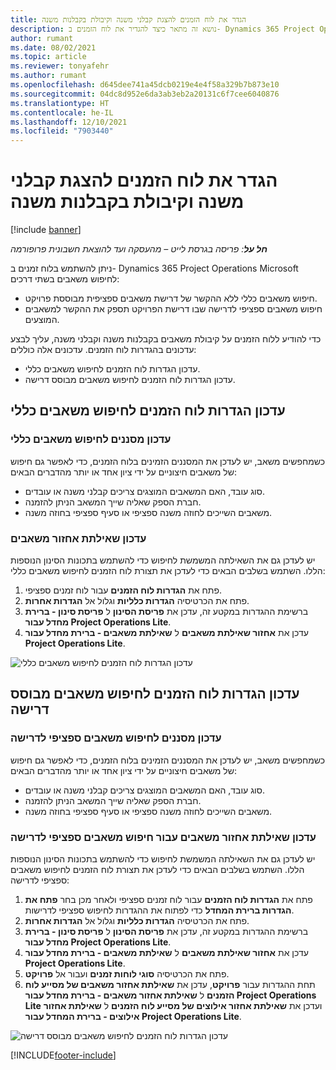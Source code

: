 ```yaml
---
title: הגדר את לוח הזמנים להצגת קבלני משנה וקיבולת בקבלנות משנה
description: נושא זה מתאר כיצד להגדיר את לוח הזמנים ב- Dynamics 365 Project Operations‎‏ ‎Microsoft להראות קיבולת משאבים בקבלנות משנה בעת איוש דרישות משאבי הפרויקט.
author: rumant
ms.date: 08/02/2021
ms.topic: article
ms.reviewer: tonyafehr
ms.author: rumant
ms.openlocfilehash: d645dee741a45dcb0219e4e4f58a329b7b873e10
ms.sourcegitcommit: 04dc8d952e6da3ab3eb2a20131c6f7cee6040876
ms.translationtype: HT
ms.contentlocale: he-IL
ms.lasthandoff: 12/10/2021
ms.locfileid: "7903440"
---
```

# <a name="configure-schedule-board-to-show-contract-workers-and-subcontracted-capacity"></a>הגדר את לוח הזמנים להצגת קבלני משנה וקיבולת בקבלנות משנה 

[!include [banner](../../includes/dataverse-preview.md)]

_**חל על**: פריסה בגרסת לייט – מהעסקה ועד להוצאת חשבונית פרופורמה_

ניתן להשתמש בלוח זמנים ב- Dynamics 365 Project Operations‎‎‏ Microsoft לחיפוש משאבים בשתי דרכים:

- חיפוש משאבים כללי ללא ההקשר של דרישת משאבים ספציפית מבוססת פרויקט.
- חיפוש משאבים ספציפי לדרישה שבו דרישת הפרויקט תספק את ההקשר למשאבים המוצעים.

כדי להודיע ללוח הזמנים על קיבולת משאבים בקבלנות משנה וקבלני משנה, עליך לבצע עדכונים בהגדרות לוח הזמנים. עדכונים אלה כוללים: 
- עדכון הגדרות לוח הזמנים לחיפוש משאבים כללי.
- עדכון הגדרות לוח הזמנים לחיפוש משאבים מבוסס דרישה.

## <a name="update-schedule-board-settings-for-general-resource-search"></a>עדכון הגדרות לוח הזמנים לחיפוש משאבים כללי
### <a name="update-filters-for-general-resource-search"></a>עדכון מסננים לחיפוש משאבים כללי
כשמחפשים משאב, יש לעדכן את המסננים הזמינים בלוח הזמנים, כדי לאפשר גם חיפוש של משאבים חיצוניים על ידי ציון אחד או יותר מהדברים הבאים:
  - סוג עובד, האם המשאבים המוצגים צריכים קבלני משנה או עובדים.
  - חברת הספק שאליה שייך המשאב הניתן להזמנה.
  - משאבים השייכים לחוזה משנה ספציפי או סעיף ספציפי בחוזה משנה.
    
### <a name="update-retrieve-resource-query"></a>עדכון שאילתת אחזור משאבים
יש לעדכן גם את השאילתה המשמשת לחיפוש כדי להשתמש בתכונות הסינון הנוספות הללו. השתמש בשלבים הבאים כדי לעדכן את תצורת לוח הזמנים לחיפוש משאבים כללי:  
1. פתח את **הגדרות לוח הזמנים** עבור לוח זמנים ספציפי.
2. פתח את הכרטיסיה **הגדרות כלליות** וגלול אל **הגדרות אחרות**.
3. ברשימת ההגדרות במקטע זה, עדכן את **פריסת הסינון** ל **פריסת סינון - ברירת מחדל עבור Project Operations Lite**.
4. עדכן את **אחזור שאילתת משאבים** ל **שאילתת משאבים - ברירת מחדל עבור Project Operations Lite**.

![עדכון הגדרות לוח הזמנים לחיפוש משאבים כללי](../media/BoardSettings.png)  

## <a name="update-schedule-board-settings-for-requirementbased-resource-search"></a>עדכון הגדרות לוח הזמנים לחיפוש משאבים מבוסס דרישה
### <a name="update-filters-for-requirement-specific-resource-search"></a>עדכון מסננים לחיפוש משאבים ספציפי לדרישה 
כשמחפשים משאב, יש לעדכן את המסננים הזמינים בלוח הזמנים, כדי לאפשר גם חיפוש של משאבים חיצוניים על ידי ציון אחד או יותר מהדברים הבאים:
 - סוג עובד, האם המשאבים המוצגים צריכים קבלני משנה או עובדים.
 - חברת הספק שאליה שייך המשאב הניתן להזמנה.
 - משאבים השייכים לחוזה משנה ספציפי או סעיף ספציפי בחוזה משנה.

### <a name="update-retrieve-resource-query-for-requirement-specific-resource-search"></a>עדכון שאילתת אחזור משאבים עבור חיפוש משאבים ספציפי לדרישה 
יש לעדכן גם את השאילתה המשמשת לחיפוש כדי להשתמש בתכונות הסינון הנוספות הללו. השתמש בשלבים הבאים כדי לעדכן את תצורת לוח הזמנים לחיפוש משאבים ספציפי לדרישה:

1. פתח את **הגדרות לוח הזמנים** עבור לוח זמנים ספציפי ולאחר מכן בחר **פתח את הגדרות ברירת המחדל** כדי לפתוח את ההגדרות לחיפוש ספציפי לדרישות.
2. פתח את הכרטיסיה **הגדרות כלליות** וגלול אל **הגדרות אחרות**.
3. ברשימת ההגדרות במקטע זה, עדכן את **פריסת הסינון** ל **פריסת סינון - ברירת מחדל עבור Project Operations Lite**.
4. עדכן את **אחזור שאילתת משאבים** ל **שאילתת משאבים - ברירת מחדל עבור Project Operations Lite**.
5. פתח את הכרטיסיה **סוגי לוחות זמנים** ועבור אל **פרויקט**.
6. תחת ההגדרות עבור **פרויקט**, עדכן את **שאילתת אחזור משאבים של מסייע לוח הזמנים** ל **שאילתת אחזור משאבים - ברירת מחדל עבור Project Operations Lite** ועדכן את **שאילתת אחזור אילוצים של מסייע לוח הזמנים** ל **שאילתת אחזור אילוצים -  ברירת המחדל עבור Project Operations Lite**.

![עדכון הגדרות לוח הזמנים לחיפוש משאבים מבוסס דרישה](../media/SASettings.png)  

[!INCLUDE[footer-include](../../includes/footer-banner.md)]
